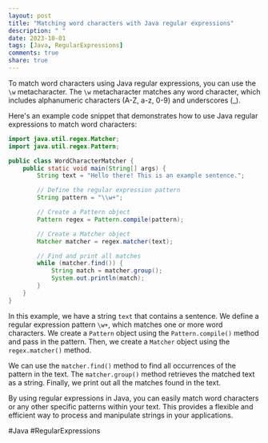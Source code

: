 ```yaml
---
layout: post
title: "Matching word characters with Java regular expressions"
description: " "
date: 2023-10-01
tags: [Java, RegularExpressions]
comments: true
share: true
---
```


To match word characters using Java regular expressions, you can use the `\w` metacharacter. The `\w` metacharacter matches any word character, which includes alphanumeric characters (A-Z, a-z, 0-9) and underscores (_).

Here's an example code snippet that demonstrates how to use Java regular expressions to match word characters:

```java
import java.util.regex.Matcher;
import java.util.regex.Pattern;

public class WordCharacterMatcher {
    public static void main(String[] args) {
        String text = "Hello there! This is an example sentence.";

        // Define the regular expression pattern
        String pattern = "\\w+";

        // Create a Pattern object
        Pattern regex = Pattern.compile(pattern);

        // Create a Matcher object
        Matcher matcher = regex.matcher(text);

        // Find and print all matches
        while (matcher.find()) {
            String match = matcher.group();
            System.out.println(match);
        }
    }
}
```

In this example, we have a string `text` that contains a sentence. We define a regular expression pattern `\w+`, which matches one or more word characters. We create a `Pattern` object using the `Pattern.compile()` method and pass in the pattern. Then, we create a `Matcher` object using the `regex.matcher()` method.

We can use the `matcher.find()` method to find all occurrences of the pattern in the text. The `matcher.group()` method retrieves the matched text as a string. Finally, we print out all the matches found in the text.

By using regular expressions in Java, you can easily match word characters or any other specific patterns within your text. This provides a flexible and efficient way to process and manipulate strings in your applications.

#Java #RegularExpressions